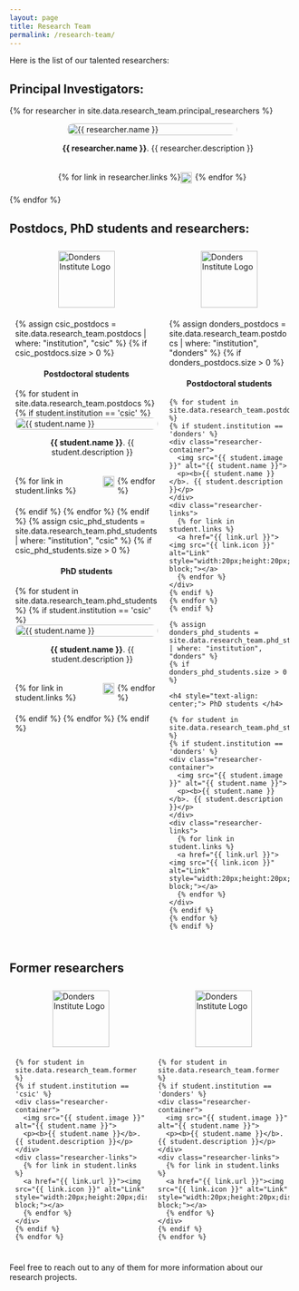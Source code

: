 ```yaml
---
layout: page
title: Research Team
permalink: /research-team/
---
```


<style>
  .researcher-container {
      display: flex;
      flex-wrap: wrap;
      margin-bottom: 20px;
      justify-content: center;
      align-items: center;
  }

  .columns-container {
      display: flex; /* This ensures the child elements are laid out in a row */
      justify-content: space-between; /* This spreads the columns to occupy the left and right sides */
  }

  .column {
      flex: 1; /* This allows each column to grow and fill up the container equally */
      max-width: 50%; /* Maximum width to ensure they stay side by side */
      padding: 10px; /* Padding around each column */
  }

  .researcher-container img {
      width: 100%;
      max-width: 300px;
      height: auto;
      border-radius: 15px;
  }

  .researcher-container p {
      flex-grow: 1;
      margin-left: 20px;
      text-align: center;
  }

  .researcher-links {
      display: flex;
      margin-bottom: 20px;
      justify-content: center;
  }

  .researcher-links a {
      margin-right: 5px;
  }
</style>




Here is the list of our talented researchers:

## Principal Investigators:
{% for researcher in site.data.research_team.principal_researchers %}
<div class="researcher-container">
  <img src="{{ researcher.image }}" alt="{{ researcher.name }}">
  <p> <b>{{ researcher.name }}</b>. {{ researcher.description }}</p>
</div>
<div class="researcher-links">
  {% for link in researcher.links %}
  <a href="{{ link.url }}"><img src="{{ link.icon }}" alt="Link" style="width:20px;height:20px;display:inline-block;"></a>
  {% endfor %}
</div>
{% endfor %}

## Postdocs, PhD students and researchers:
<div class="columns-container">
  <!-- Column for CSIC -->
  <div class="column">
    <img src="/icons/csic.png" alt="Donders Institute Logo" style="display: block; margin: 0 auto 20px auto; width: 100px; height: auto;">
    {% assign csic_postdocs = site.data.research_team.postdocs | where: "institution", "csic" %}
    {% if csic_postdocs.size > 0 %}
    <h4 style="text-align: center;"> Postdoctoral students </h4>
    {% for student in site.data.research_team.postdocs %}
    {% if student.institution == 'csic' %}
    <div class="researcher-container">
      <img src="{{ student.image }}" alt="{{ student.name }}">
      <p><b>{{ student.name }}</b>. {{ student.description }}</p>
    </div>
    <div class="researcher-links">
      {% for link in student.links %}
      <a href="{{ link.url }}"><img src="{{ link.icon }}" alt="Link" style="width:20px;height:20px;display:inline-block;"></a>
      {% endfor %}
    </div>
    {% endif %}
    {% endfor %}
    {% endif %}
    {% assign csic_phd_students = site.data.research_team.phd_students | where: "institution", "csic" %}
    {% if csic_phd_students.size > 0 %}
    <h4 style="text-align: center;"> PhD students </h4>
    {% for student in site.data.research_team.phd_students %}
    {% if student.institution == 'csic' %}
    <div class="researcher-container">
      <img src="{{ student.image }}" alt="{{ student.name }}">
      <p><b>{{ student.name }}</b>. {{ student.description }}</p>
    </div>
    <div class="researcher-links">
      {% for link in student.links %}
      <a href="{{ link.url }}"><img src="{{ link.icon }}" alt="Link" style="width:20px;height:20px;display:inline-block;"></a>
      {% endfor %}
    </div>
    {% endif %}
    {% endfor %}
    {% endif %}
  </div>

  <!-- Column for Donders Institute -->
  <div class="column">
    <img src="/icons/donders_logo.png" alt="Donders Institute Logo" style="display: block; margin: 0 auto 20px auto; width: 100px; height: auto;">
    {% assign donders_postdocs = site.data.research_team.postdocs | where: "institution", "donders" %}
    {% if donders_postdocs.size > 0 %}
    <h4 style="text-align: center;"> Postdoctoral students </h4>

    {% for student in site.data.research_team.postdocs %}
    {% if student.institution == 'donders' %}
    <div class="researcher-container">
      <img src="{{ student.image }}" alt="{{ student.name }}">
      <p><b>{{ student.name }}</b>. {{ student.description }}</p>
    </div>
    <div class="researcher-links">
      {% for link in student.links %}
      <a href="{{ link.url }}"><img src="{{ link.icon }}" alt="Link" style="width:20px;height:20px;display:inline-block;"></a>
      {% endfor %}
    </div>
    {% endif %}
    {% endfor %}
    {% endif %}

    {% assign donders_phd_students = site.data.research_team.phd_students | where: "institution", "donders" %}
    {% if donders_phd_students.size > 0 %}

    <h4 style="text-align: center;"> PhD students </h4>

    {% for student in site.data.research_team.phd_students %}
    {% if student.institution == 'donders' %}
    <div class="researcher-container">
      <img src="{{ student.image }}" alt="{{ student.name }}">
      <p><b>{{ student.name }} </b>. {{ student.description }}</p>
    </div>
    <div class="researcher-links">
      {% for link in student.links %}
      <a href="{{ link.url }}"><img src="{{ link.icon }}" alt="Link" style="width:20px;height:20px;display:inline-block;"></a>
      {% endfor %}
    </div>
    {% endif %}
    {% endfor %}
    {% endif %}
  </div>
</div>


## Former researchers

<div class="columns-container">
  <!-- Column for CSIC -->
  <div class="column">
    <img src="/icons/csic.png" alt="Donders Institute Logo" style="display: block; margin: 0 auto 20px auto; width: 100px; height: auto;">

    {% for student in site.data.research_team.former %}
    {% if student.institution == 'csic' %}
    <div class="researcher-container">
      <img src="{{ student.image }}" alt="{{ student.name }}">
      <p><b>{{ student.name }}</b>. {{ student.description }}</p>
    </div>
    <div class="researcher-links">
      {% for link in student.links %}
      <a href="{{ link.url }}"><img src="{{ link.icon }}" alt="Link" style="width:20px;height:20px;display:inline-block;"></a>
      {% endfor %}
    </div>
    {% endif %}
    {% endfor %}
  </div>
  <div class="column">
    <img src="/icons/donders_logo.png" alt="Donders Institute Logo" style="display: block; margin: 0 auto 20px auto; width: 100px; height: auto;">

    {% for student in site.data.research_team.former %}
    {% if student.institution == 'donders' %}
    <div class="researcher-container">
      <img src="{{ student.image }}" alt="{{ student.name }}">
      <p><b>{{ student.name }}</b>. {{ student.description }}</p>
    </div>
    <div class="researcher-links">
      {% for link in student.links %}
      <a href="{{ link.url }}"><img src="{{ link.icon }}" alt="Link" style="width:20px;height:20px;display:inline-block;"></a>
      {% endfor %}
    </div>
    {% endif %}
    {% endfor %}
  </div>
</div>

Feel free to reach out to any of them for more information about our research projects.
